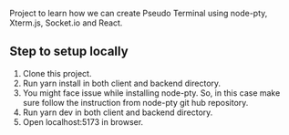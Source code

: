 Project to learn how we can create Pseudo Terminal using node-pty, Xterm.js, Socket.io and React.

## Step to setup locally
1. Clone this project.
2. Run yarn install in both client and backend directory.
3. You might face issue while installing node-pty. So, in this case make sure follow the instruction from node-pty git hub repository.
4. Run yarn dev in both client and backend directory.
5. Open localhost:5173 in browser.